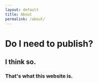 ```yaml
---
layout: default
title: About
permalink: /about/
---
```


# Do I need to publish?

## I think so.

### That's what this website is.